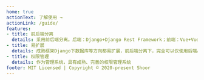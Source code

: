 ```yaml
---
home: true
actionText: 了解使用 →
actionLink: /guide/
features:
- title: 前后端分离
  details: 采用前后端分离。后端：Django+Django Rest Framework；前端：Vue+Vuetify+Echarts
- title: 易扩展
  details: 成熟框架Django下数据库等方向都易扩展，前后端分离下，完全可以仅使用后端API，自己进行二次开发。
- title: 权限管理
  details: 作为管理系统，具有成熟、完善的权限管理系统
footer: MIT Licensed | Copyright © 2020-present Shoor
---
```

